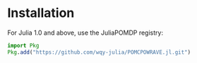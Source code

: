 # Installation

For Julia 1.0 and above, use the JuliaPOMDP registry:

```julia
import Pkg
Pkg.add("https://github.com/wqy-julia/POMCPOWRAVE.jl.git")
```